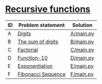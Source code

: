 # [Recursive functions](https://www.e-olymp.com/en/contests/9493)



| ID | Problem statement                                                             | Solution               |
|----|-------------------------------------------------------------------------------|------------------------|
| A  | [Digits](https://www.e-olymp.com/en/contests/9493/problems/83150)             | [A/main.py](A/main.py) |
| B  | [The sum of digits](https://www.e-olymp.com/en/contests/9493/problems/83151)  | [B/main.py](B/main.py) |
| C  | [Factorial](https://www.e-olymp.com/en/contests/9493/problems/83152)          | [C/main.py](C/main.py) |
| D  | [Function-10](https://www.e-olymp.com/en/contests/9493/problems/83153)        | [D/main.py](D/main.py) |
| E  | [Exponentiation](https://www.e-olymp.com/en/contests/9493/problems/83154)     | [E/main.py](E/main.py) |
| F  | [Fibonacci Sequence](https://www.e-olymp.com/en/contests/9493/problems/83155) | [F/main.py](F/main.py) |

